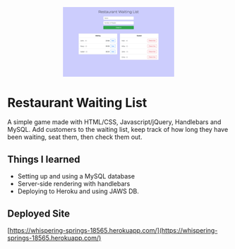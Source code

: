  <p align="center">
  <img width="50%" src="public/assets/images/Restaurant-screenshot.png">


# Restaurant Waiting List
A simple game made with HTML/CSS, Javascript/jQuery, Handlebars and MySQL. Add customers to the waiting list, keep track of how long they have been waiting, seat them, then check them out. 

## Things I learned
* Setting up and using a MySQL database
* Server-side rendering with handlebars
* Deploying to Heroku and using JAWS DB.


## Deployed Site
[https://whispering-springs-18565.herokuapp.com/](https://whispering-springs-18565.herokuapp.com/)


